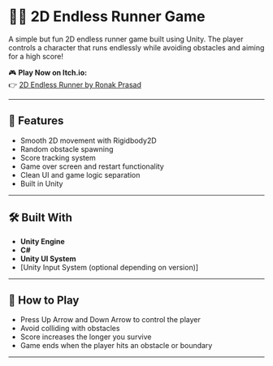 # 🏃‍♂️ 2D Endless Runner Game

A simple but fun 2D endless runner game built using Unity. The player controls a character that runs endlessly while avoiding obstacles and aiming for a high score!

🎮 **Play Now on Itch.io:**  
👉 [2D Endless Runner by Ronak Prasad](https://ronak-prasad.itch.io/2d-endless-runner)

---

## 🚀 Features

- Smooth 2D movement with Rigidbody2D
- Random obstacle spawning
- Score tracking system
- Game over screen and restart functionality
- Clean UI and game logic separation
- Built in Unity

---

## 🛠️ Built With

- **Unity Engine**
- **C#**
- **Unity UI System**
- [Unity Input System (optional depending on version)]

---

## 🧩 How to Play

- Press  Up Arrow and Down Arrow to control the player
- Avoid colliding with obstacles
- Score increases the longer you survive
- Game ends when the player hits an obstacle or boundary

---


